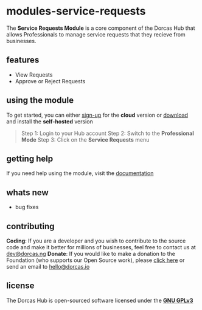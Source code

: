 # modules-service-requests

The **Service Requests Module** is a core component of the Dorcas Hub that allows Professionals to manage service requests that they recieve from businesses.

## features
- View Requests
- Approve or Reject Requests

## using the module
To get started, you can either [sign-up](https://dorcas.io/business/cloud) for the **cloud** version or [download](https://dorcas.io/download/) and install the **self-hosted** version

> Step 1: Login to your Hub account
> Step 2: Switch to the **Professional Mode**
> Step 3: Click on the **Service Requests** menu

## getting help
If you need help using the module, visit the [documentation](https://docs.dorcas.io)

## whats new
- bug fixes


## contributing
**Coding**: If you are a developer and you wish to contribute to the source code and make it better for millions of businesses, feel free to contact us at dev@dorcas.ng
**Donate**: If you would like to make a donation to the Foundation (who supports our Open Source work), please [click here](https://dorcas.io/donate) or send an email to hello@dorcas.io

## license
The Dorcas Hub is open-sourced software licensed under the [**GNU GPLv3**](https://opensource.org/licenses/GPL-3.0)